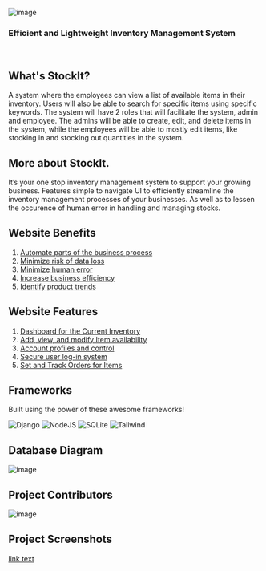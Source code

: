 
![image](https://github.com/shaheenNawaf/CPIS_AdDU/assets/54782362/89b717fb-bed0-41c3-b4d3-74d0e2ec64e4)
<h3> Efficient and Lightweight Inventory Management System </h3>
<br>

## What's StockIt?
A system where the employees can view a list of available items in their inventory. Users will also be able to search for specific items using specific keywords. The system will have 2 roles that will facilitate the system, admin and employee. The admins will be able to create, edit, and delete items in the system, while the employees will be able to mostly edit items, like stocking in and stocking out quantities in the system.

## More about StockIt.
It’s your one stop inventory management system to support your growing business. Features simple to navigate UI to efficiently streamline the inventory management processes of your businesses. As well as to lessen the occurence of human error in handling and managing stocks.


## Website Benefits
 <ol>
  <li><a href="#">Automate parts of the business process</a></li>
    <li><a href="#">Minimize risk of data loss</a></li>
    <li><a href="#">Minimize human error</a></li>
    <li><a href="#">Increase business efficiency</a></li>
    <li><a href="#">Identify product trends</a></li>
  </ol>

## Website Features
 <ol>
  <li><a href="#">Dashboard for the Current Inventory</a></li>
    <li><a href="#">Add, view, and modify Item availability</a></li>
    <li><a href="#">Account profiles and control</a></li>
    <li><a href="#">Secure user log-in system</a></li>
    <li><a href="#">Set and Track Orders for Items</a></li>
  </ol>

## Frameworks
Built using the power of these awesome frameworks!

![Django](https://img.shields.io/badge/Django-092E20?style=for-the-badge&logo=django&logoColor=white)
![NodeJS](https://img.shields.io/badge/Node.js-43853D?style=for-the-badge&logo=node.js&logoColor=white)
![SQLite](https://img.shields.io/badge/SQLite-07405E?style=for-the-badge&logo=sqlite&logoColor=white)
![Tailwind](https://img.shields.io/badge/Tailwind_CSS-38B2AC?style=for-the-badge&logo=tailwind-css&logoColor=white)

## Database Diagram
![image](https://github.com/shaheenNawaf/CPIS_AdDU/assets/54782362/537fc398-d6ec-4465-b010-615726d48b4a)

## Project Contributors
![image](https://github.com/shaheenNawaf/CPIS_AdDU/assets/54782362/b7202649-2b07-4537-b8a6-8e70f0df509f)

## Project Screenshots
<a href="url">link text</a>



